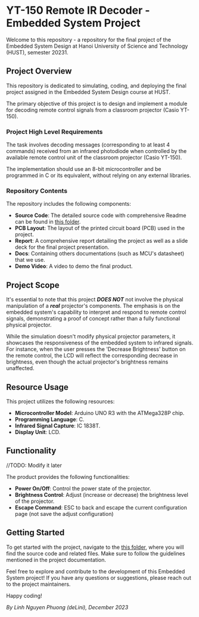 # YT-150 Remote IR Decoder - Embedded System Project

Welcome to this repository - a repository for the final project of the Embedded System Design at Hanoi University of Science and Technology (HUST), semester 20231.

## Project Overview

This repository is dedicated to simulating, coding, and deploying the final project assigned in the Embedded System Design course at HUST. 

The primary objective of this project is to design and implement a module for decoding remote control signals from a classroom projector (Casio YT-150).

### Project High Level Requirements

The task involves decoding messages (corresponding to at least 4 commands) received from an infrared photodiode when controlled by the available remote control unit of the classroom projector (Casio YT-150). 

The implementation should use an 8-bit microcontroller and be programmed in C or its equivalent, without relying on any external libraries.

### Repository Contents

The repository includes the following components:

- **Source Code**: The detailed source code with comprehensive Readme can be found in [this folder](./IR%20Projector%20Decoder).
- **PCB Layout**: The layout of the printed circuit board (PCB) used in the project.
- **Report**: A comprehensive report detailing the project as well as a slide deck for the final project presentation.
- **Docs**: Containing others documentations (such as MCU's datasheet) that we use.
- **Demo Video**: A video to demo the final product.


## Project Scope

It's essential to note that this project ***DOES NOT*** not involve the physical manipulation of a ***real*** projector's components. The emphasis is on the embedded system's capability to interpret and respond to remote control signals, demonstrating a proof of concept rather than a fully functional physical projector.

While the simulation doesn't modify physical projector parameters, it showcases the responsiveness of the embedded system to infrared signals. For instance, when the user presses the 'Decrease Brightness' button on the remote control, the LCD will reflect the corresponding decrease in brightness, even though the actual projector's brightness remains unaffected.

## Resource Usage

This project utilizes the following resources:

- **Microcontroller Model**: Arduino UNO R3 with the ATMega328P chip.
- **Programming Language**: C.
- **Infrared Signal Capture**: IC 1838T.
- **Display Unit**: LCD.

## Functionality
//TODO: Modify it later

The product provides the following functionalities:

- **Power On/Off**: Control the power state of the projector.
- **Brightness Control**: Adjust (increase or decrease) the brightness level of the projector.
- **Escape Command**: ESC to back and escape the current configuration page (not save the adjust configuration)  

## Getting Started

To get started with the project, navigate to the [this folder](./IR%20Projector%20Decoder), where you will find the source code and related files. Make sure to follow the guidelines mentioned in the project documentation.

Feel free to explore and contribute to the development of this Embedded System project! If you have any questions or suggestions, please reach out to the project maintainers.

Happy coding!

*By Linh Nguyen Phuong (deLini), December 2023*